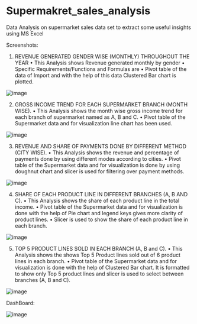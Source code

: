 # Supermakret_sales_analysis
Data Analysis on supermarket sales data set to extract some useful insights using MS Excel

Screenshots:

1. REVENUE GENERATED GENDER WISE (MONTHLY) THROUGHOUT THE YEAR
•	This Analysis shows Revenue generated monthly by gender
•	Specific Requirements/Functions and Formulas are 
•	Pivot table of the data of Import and with the help of this data Clustered Bar chart is plotted.

![image](https://user-images.githubusercontent.com/59047279/162662167-289dff01-fd73-4d63-a0b1-0d4b9cdd2167.png)

2. GROSS INCOME TREND FOR EACH SUPERMARKET BRANCH (MONTH WISE).
•	This Analysis shows the month wise gross income trend for each branch of supermarket named as A, B and C.
•	Pivot table of the Supermarket data and for visualization line chart has been used.

![image](https://user-images.githubusercontent.com/59047279/162662402-a0e14083-33f9-4033-a3bd-b4d2996b1373.png)

3. REVENUE AND SHARE OF PAYMENTS DONE BY DIFFERENT METHOD (CITY WISE).
•	This Analysis shows the revenue and percentage of payments done by using different modes according to cities.
•	Pivot table of the Supermarket data and for visualization is done by using doughnut chart and slicer is used for filtering over payment methods.

![image](https://user-images.githubusercontent.com/59047279/162662452-f7c2464a-be26-4be9-b86b-b66c1603d80a.png)

4. SHARE OF EACH PRODUCT LINE IN DIFFERENT BRANCHES (A, B AND C).
•	This Analysis shows the share of each product line in the total income.
•	Pivot table of the Supermarket data and for visualization is done with the help of Pie chart and legend keys gives more clarity of product lines.
•	Slicer is used to show the share of each product line in each branch.

![image](https://user-images.githubusercontent.com/59047279/162662508-3da7202a-acdc-4f7d-8628-003a25370aff.png)

5. TOP 5 PRODUCT LINES SOLD IN EACH BRANCH (A, B and C).
•	This Analysis shows the shows Top 5 Product lines sold out of 6 product lines in each branch.
•	Pivot table of the Supermarket data and for visualization is done with the help of Clustered Bar chart. It is formatted to show only Top 5 product lines and slicer is used to select between branches (A, B and C).

![image](https://user-images.githubusercontent.com/59047279/162662562-a9f203af-232a-4c40-b2b6-715cd243ddc8.png)

DashBoard:

![image](https://user-images.githubusercontent.com/59047279/162662593-d5d4fce5-2e27-445d-abe8-d74d669601e3.png)




